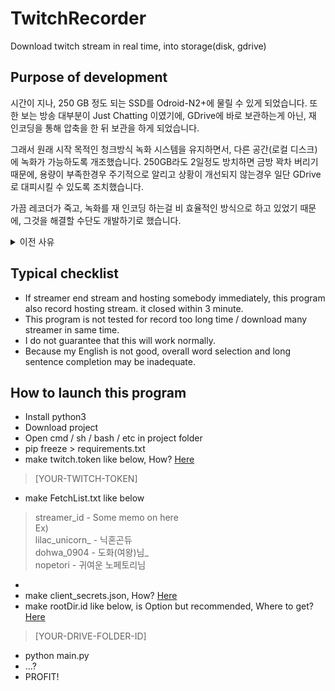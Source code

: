 
# TwitchRecorder
Download twitch stream in real time, into storage(disk, gdrive)

## Purpose of development
시간이 지나, 250 GB 정도 되는 SSD를 Odroid-N2+에 물릴 수 있게 되었습니다. 또한 보는 방송 대부분이 Just Chatting 이였기에, GDrive에 바로 보관하는게 아닌, 재 인코딩을 통해 압축을 한 뒤 보관을 하게 되었습니다.

그래서 원래 시작 목적인 청크방식 녹화 시스템을 유지하면서, 다른 공간(로컬 디스크)에 녹화가 가능하도록 개조했습니다. 250GB라도 2일정도 방치하면 금방 꽉차 버리기 때문에, 용량이 부족한경우 주기적으로 알리고 상황이 개선되지 않는경우 일단 GDrive로 대피시킬 수 있도록 조치했습니다.

가끔 레코더가 죽고, 녹화를 재 인코딩 하는걸 비 효율적인 방식으로 하고 있었기 때문에, 그것을 해결할 수단도 개발하기로 했습니다.

<details><summary>이전 사유</summary>
<p>

2019년 9월에 트위치 스트리밍을 보기 시작했습니다.
어느날 다시보기를 하려고 하자 어떤 다시보기는 사라져 있었고
어떤 다시보기는 일부가 음소거 되어 있었습니다.

다시보기가 사라지는것은 TwitchLeecher를 쓰면 되긴 했지만, 음소거되어 버린건 어쩔수가 없었던것도 있고, 스트리머가 다운로드 받기 전에 지우는 경우도 있었습니다.
그래서 고민하다가 놀고 있는 Odroid-XU4를 통해 방송을 받기로 했고. 그래서 구현이 되었습니다.
이 프로그램이 디스크 대신 메모리와 구글 드라이브를 사용하는것도 Odroid-XU4에서 굴러가야 되기 때문입니다. 16GB SD카드로는 전체 방송을 저장한뒤 업로드 하는것은 무리였습니다. 나중에 따로 합치더라도 일단 원본을 구해두는게 좋다는 취지에서, 개발되었습니다.

In 2019/9, I started watch twitch streaming.
someday I tried to watch replay, some replay was removed
and some replay muted audio for some parts

Replay that removed by time limit can be solved with TwitchLeecher, but muted audio and streamer delete video before time limit not solved.
So I searching for solution, and I decided the mind to use Odroid-XU4(Idle in my room) for download stream, So I developed this.
It's reason that use mem/google drive instead of local disk. 16GB SD Card not enough to store 2GB~10GB streams, also sd is slooooow for handle many channel.
So It's save stream chunk into mem(100MB), and send it google drive.
</p>
</details>

## Typical checklist
- If streamer end stream and hosting somebody immediately, this program also record hosting stream. it closed within 3 minute.
- This program is not tested for record too long time / download many streamer in same time.
- I do not guarantee that this will work normally.
-   Because my English is not good, overall word selection and long sentence completion may be inadequate.
## How to launch this program

 - Install python3
 - Download project
 - Open cmd / sh / bash / etc in project folder
 - pip freeze > requirements.txt
 - make twitch.token like below, How? [Here](https://dev.twitch.tv/docs/authentication/)

> [YOUR-TWITCH-TOKEN]

 - make FetchList.txt like below

> streamer_id - Some memo on here
> <br>Ex)
> <br>lilac_unicorn_ - 닉혼곤듀
> <br>dohwa_0904 - 도화(여왕)님_
> <br>nopetori - 귀여운 노페토리님
 -
 - make client_secrets.json, How? [Here](https://pythonhosted.org/PyDrive/quickstart.html#authentication)
 - make rootDir.id like below, is Option but recommended, Where to get? [Here](https://ploi.io/documentation/mysql/where-do-i-get-google-drive-folder-id)
 >
> [YOUR-DRIVE-FOLDER-ID]
 - python main.py
 - ...?
 - PROFIT!
